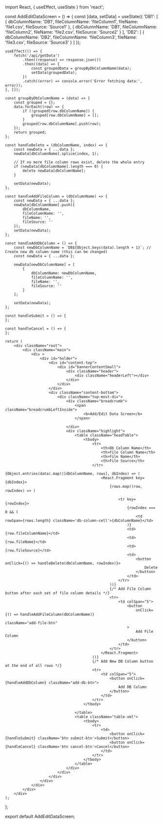 import React, { useEffect, useState } from 'react';

const AddEditDataScreen = () => {
    const [data, setData] = useState({
        'DB1': [
            { dbColumnName: 'DB1', fileColumnName: 'fileColumn1', fileName: 'file1.csv', fileSource: 'Source1' },
            { dbColumnName: 'DB1', fileColumnName: 'fileColumn2', fileName: 'file2.csv', fileSource: 'Source2' }
        ],
        'DB2': [
            { dbColumnName: 'DB2', fileColumnName: 'fileColumn3', fileName: 'file3.csv', fileSource: 'Source3' }
        ]
    });

    useEffect(() => {
        fetch('/api/getData')
            .then((response) => response.json())
            .then((data) => {
                const groupedData = groupByDbColumnName(data);
                setData(groupedData);
            })
            .catch((error) => console.error('Error fetching data:', error));
    }, []);

    const groupByDbColumnName = (data) => {
        const grouped = {};
        data.forEach((row) => {
            if (!grouped[row.dbColumnName]) {
                grouped[row.dbColumnName] = [];
            }
            grouped[row.dbColumnName].push(row);
        });
        return grouped;
    };

    const handleDelete = (dbColumnName, index) => {
        const newData = { ...data };
        newData[dbColumnName].splice(index, 1);

        // If no more file column rows exist, delete the whole entry
        if (newData[dbColumnName].length === 0) {
            delete newData[dbColumnName];
        }

        setData(newData);
    };

    const handleAddFileColumn = (dbColumnName) => {
        const newData = { ...data };
        newData[dbColumnName].push({
            dbColumnName,
            fileColumnName: '',
            fileName: '',
            fileSource: ''
        });
        setData(newData);
    };

    const handleAddDbColumn = () => {
        const newDbColumnName = `DB${Object.keys(data).length + 1}`; // Create new db column name (this can be changed)
        const newData = { ...data };

        newData[newDbColumnName] = [
            {
                dbColumnName: newDbColumnName,
                fileColumnName: '',
                fileName: '',
                fileSource: ''
            }
        ];

        setData(newData);
    };

    const handleSubmit = () => {
    };

    const handleCancel = () => {
    };

    return (
        <div className="root">
            <div className="main">
                <div >
                    <div id="holder">
                        <div id="content-top">
                            <div id="bannerContentSmall">
                                <div className="header">
                                    <div className="headerLeft"></div>
                                </div>
                            </div>
                        </div>
                        <div className="content-bottom">
                            <div className="top-most-div">
                                <div className="breadcrumb">
                                    <span className="breadcrumbLeftInside">
                                        <b>Add/Edit Data Screen</b>
                                    </span>

                                </div>
                                <div className="highlight">
                                    <table className="headTable">
                                        <tbody>
                                            <tr>
                                                <th>Db Column Name</th>
                                                <th>File Column Name</th>
                                                <th>File Name</th>
                                                <th>File Source</th>
                                            </tr>
                                            {Object.entries(data).map(([dbColumnName, rows], dbIndex) => (
                                                <React.Fragment key={dbIndex}>
                                                    {rows.map((row, rowIndex) => (

                                                        <tr key={rowIndex}>
                                                            {rowIndex === 0 && (
                                                                <td rowSpan={rows.length} className='db-column-cell'>{dbColumnName}</td>
                                                            )}
                                                            <td>{row.fileColumnName}</td>
                                                            <td>{row.fileName}</td>
                                                            <td>{row.fileSource}</td>
                                                            <td>
                                                                <button onClick={() => handleDelete(dbColumnName, rowIndex)}>
                                                                    Delete
                                                                </button>
                                                            </td>
                                                        </tr>
                                                    ))}
                                                    {/* Add File Column button after each set of file column details */}
                                                    <tr>
                                                        <td colSpan="5">
                                                            <button
                                                                onClick={() => handleAddFileColumn(dbColumnName)}
                                                                className="add-file-btn"
                                                            >
                                                                Add File Column
                                                            </button>
                                                        </td>
                                                    </tr>
                                                </React.Fragment>
                                            ))}
                                            {/* Add New DB Column button at the end of all rows */}
                                            <tr>
                                                <td colSpan="5">
                                                    <button onClick={handleAddDbColumn} className="add-db-btn">
                                                        Add DB Column
                                                    </button>
                                                </td>
                                            </tr>
                                        </tbody>

                                    </table>
                                    <table className="table-xml">
                                        <tbody>
                                            <tr>
                                                <td>
                                                    <button onClick={handleSubmit} className='btn submit-btn'>Submit</button>
                                                    <button onClick={handleCancel} className='btn cancel-btn'>Cancel</button>
                                                </td>
                                            </tr>
                                        </tbody>
                                    </table>
                                </div>
                            </div>
                        </div>
                    </div>
                </div>
            </div>
        </div>
    );
};

export default AddEditDataScreen;
